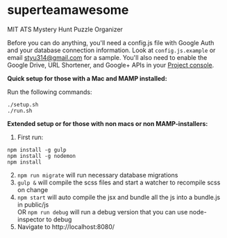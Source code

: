 # superteamawesome
MIT ATS Mystery Hunt Puzzle Organizer

Before you can do anything, you'll need a config.js file with Google Auth and your database connection information. Look at `config.js.example` or email styu314@gmail.com for a sample. You'll also need to enable the Google Drive, URL Shortener, and Google+ APIs in your [Project console](https://console.developers.google.com/project).

**Quick setup for those with a Mac and MAMP installed:**

Run the following commands:

```
./setup.sh
./run.sh
```

**Extended setup or for those with non macs or non MAMP-installers:**

1. First run:  
```
npm install -g gulp
npm install -g nodemon
npm install
```

2. `npm run migrate` will run necessary database migrations
3. `gulp &` will compile the scss files and start a watcher to recompile scss on change
4. `npm start` will auto compile the jsx and bundle all the js into a bundle.js in public/js  
OR `npm run debug` will run a debug version that you can use node-inspector to debug
5. Navigate to http://localhost:8080/
